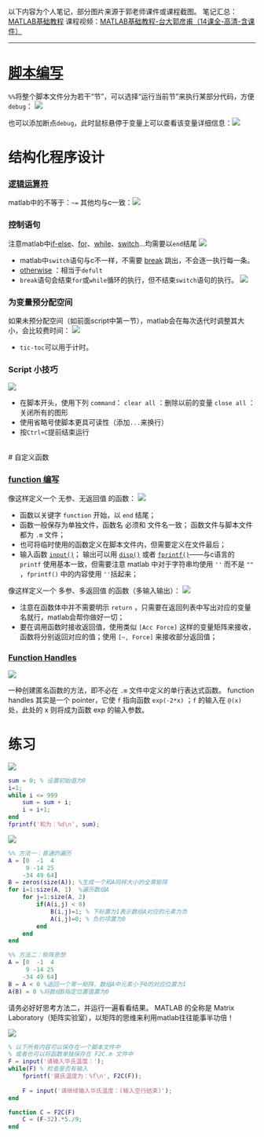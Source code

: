 以下内容为个人笔记，部分图片来源于郭老师课件或课程截图。
笔记汇总：[MATLAB基础教程](https://blog.csdn.net/weixin_45840825/article/details/107865933)
课程视频：[MATLAB基础教程-台大郭彦甫（14课全-高清-含课件）](https://www.bilibili.com/video/BV1DA411Y7bN)

-----------
# [脚本编写](https://ww2.mathworks.cn/help/matlab/learn_matlab/scripts.html)

`%%`将整个脚本文件分为若干“节”，可以选择“运行当前节”来执行某部分代码，方便`debug`：
![](https://img-blog.csdnimg.cn/img_convert/4b7442c2566b6ef2c8aa30d02574f983.png)

也可以添加断点`debug`，此时鼠标悬停于变量上可以查看该变量详细信息：![](https://img-blog.csdnimg.cn/img_convert/7ce57d20cd90d77dc6e6b947f79bb73f.png)
<br>

# 结构化程序设计

### [逻辑运算符](https://ww2.mathworks.cn/help/matlab/logical-operations.html)

matlab中的不等于：`~=`
其他均与c一致：![](https://img-blog.csdnimg.cn/img_convert/a1b0642b6fea36f81caca36bd2ba693a.png)

### 控制语句

注意matlab中[if-else](https://ww2.mathworks.cn/help/matlab/ref/if.html)、[for](https://ww2.mathworks.cn/help/matlab/ref/for.html)、[while](https://ww2.mathworks.cn/help/matlab/ref/while.html)、[switch](https://ww2.mathworks.cn/help/matlab/ref/switch.html)...均需要以`end`结尾
![](https://img-blog.csdnimg.cn/img_convert/b5bd71f6749ea7602f1eb3b77cf3dd13.png)

+ matlab中`switch`语句与c不一样，不需要 [break](https://ww2.mathworks.cn/help/matlab/ref/break.html) 跳出，不会逐一执行每一条。
+ [otherwise](https://ww2.mathworks.cn/help/matlab/ref/otherwise.html) ：相当于`defult`
+ `break`语句会结束`for`或`while`循环的执行，但不结束`switch`语句的执行。
![](https://i.loli.net/2021/01/27/I17lqMC3ybaJHir.png)
### 为变量预分配空间
如果未预分配空间（如前面script中第一节），matlab会在每次迭代时调整其大小，会比较费时间：
![](https://img-blog.csdnimg.cn/img_convert/3d582f15a49e4c1da6c2f48e962af1b1.png)

+ `tic-toc`可以用于计时。
### Script 小技巧
![](https://img-blog.csdnimg.cn/img_convert/1f841645ee6e0093bb5288865ea8fa66.png)
+ 在脚本开头，使用下列 `command`：
`clear all` ：删除以前的变量
`close all` ：关闭所有的图形
+ 使用省略号使脚本更具可读性（添加`...`来换行）
+ 按`Ctrl+C`提前结束运行
<br>
# 自定义函数

### [function 编写](https://ww2.mathworks.cn/help/matlab/ref/function.html)

像这样定义一个 无参、无返回值 的函数：
![](https://i.loli.net/2021/01/27/A4hkpTYfSbyMzE8.png)

+ 函数以关键字 `function` 开始，以 `end` 结尾；
+ 函数一般保存为单独文件，函数名 必须和 文件名一致；
  函数文件与脚本文件都为 `.m` 文件；
+ 也可将临时使用的函数定义在脚本文件内，但需要定义在文件最后；
+ 输入函数 [`input()`](https://ww2.mathworks.cn/help/matlab/ref/input.html)；
  输出可以用 [`disp()`](https://ww2.mathworks.cn/help/matlab/ref/disp.html) 或者 [`fprintf()`](https://ww2.mathworks.cn/help/matlab/ref/fprintf.html)——与c语言的 `printf` 使用基本一致，但需要注意 matlab 中对于字符串均使用 `''` 而不是 `""` ，`fprintf()` 中的内容使用 `''`括起来；

像这样定义一个 多参、多返回值 的函数（多输入输出）：
![](https://i.loli.net/2021/01/27/NVdPfQgHxju6Llb.png)

+ 注意在函数体中并不需要明示 `return` ，只需要在返回列表中写出对应的变量名就行，matlab会帮你做好一切；
+ 要在调用函数时接收返回值，使用类似 `[Acc Force]` 这样的变量矩阵来接收，函数将分别返回对应的值；使用 `[~, Force]` 来接收部分返回值；

### [Function Handles](https://ww2.mathworks.cn/help/matlab/ref/function_handle.html)

![](https://i.loli.net/2021/01/27/BUbKM6GZFW3Irgc.png)

一种创建匿名函数的方法，即不必在 `.m` 文件中定义的单行表达式函数。
function handles 其实是一个 pointer，它使 `f` 指向函数 `exp(-2*x)` ；`f` 的输入在 `@(x)` 处，此处的 x 则将成为函数 exp 的输入参数。

# 练习

![](https://i.loli.net/2021/01/27/XYzrRsopQPeD3bZ.png)
```matlab
sum = 0; % 设置初始值为0
i=1;
while i <= 999
    sum = sum + i;
    i = i+1;
end
fprintf('和为：%d\n', sum);
```



![](https://i.loli.net/2021/01/27/IUNP9t1cQHKwzSj.png)

```matlab
%% 方法一：普通的遍历
A = [0  -1  4
     9 -14 25
    -34 49 64]
B = zeros(size(A)); %生成一个和A同样大小的全零矩阵
for i=1:size(A, 1)  %遍历数组A
    for j=1:size(A, 2)
        if(A(i,j) < 0)
            B(i,j)=1; % 下标置为1表示数组A对应的元素为负
            A(i,j)=0; % 负的项置为0
        end
    end
end

%% 方法二：矩阵思想
A = [0  -1  4
     9 -14 25
    -34 49 64]
B = A < 0 %返回一个零一矩阵，数组A中元素小于0的对应位置为1
A(B) = 0 %将数组B指定位置值置为0
```

请务必好好思考方法二，并运行一遍看看结果。
MATLAB 的全称是 Matrix Laboratory（矩阵实验室），以矩阵的思维来利用matlab往往能事半功倍！



![](https://i.loli.net/2021/01/27/D2bfHnugFvkPydV.png)

```matlab
% 以下所有内容可以保存在一个脚本文件中
% 或者也可以将函数单独保存在 F2C.m 文件中
F = input('请输入华氏温度：');
while(F) % 检查是否有输入
    fprintf('摄氏温度为：%f\n', F2C(F));
    
    F = input('请继续输入华氏温度：(输入空行结束)');
end

function C = F2C(F)
    C = (F-32).*5./9;
end
```

